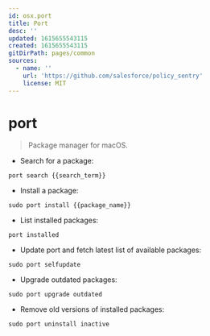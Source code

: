 ```yaml
---
id: osx.port
title: Port
desc: ''
updated: 1615655543115
created: 1615655543115
gitDirPath: pages/common
sources:
  - name: ''
    url: 'https://github.com/salesforce/policy_sentry'
    license: MIT
---
```

# port

> Package manager for macOS.

- Search for a package:

`port search {{search_term}}`

- Install a package:

`sudo port install {{package_name}}`

- List installed packages:

`port installed`

- Update port and fetch latest list of available packages:

`sudo port selfupdate`

- Upgrade outdated packages:

`sudo port upgrade outdated`

- Remove old versions of installed packages:

`sudo port uninstall inactive`

